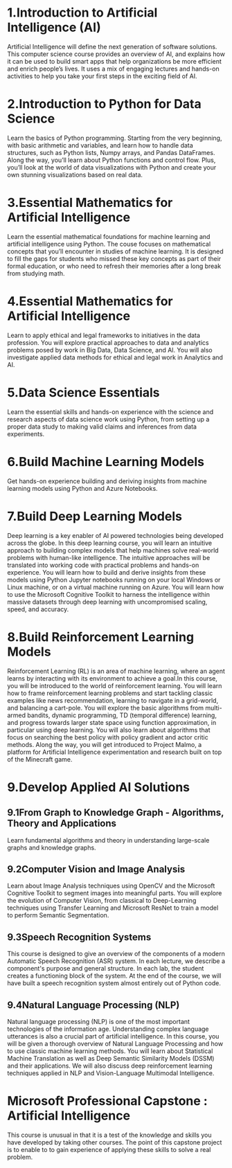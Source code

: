 # 1.Introduction to Artificial Intelligence (AI)
Artificial Intelligence will define the next generation of software solutions. This computer science course provides an overview of AI, and explains how it can be used to build smart apps that help organizations be more efficient and enrich people’s lives. It uses a mix of engaging lectures and hands-on activities to help you take your first steps in the exciting field of AI.

# 2.Introduction to Python for Data Science
Learn the basics of Python programming. Starting from the very beginning, with basic arithmetic and variables, and learn how to handle data structures, such as Python lists, Numpy arrays, and Pandas DataFrames. Along the way, you’ll learn about Python functions and control flow. Plus, you’ll look at the world of data visualizations with Python and create your own stunning visualizations based on real data.

# 3.Essential Mathematics for Artificial Intelligence
Learn the essential mathematical foundations for machine learning and artificial intelligence using Python. The couse focuses on mathematical concepts that you’ll encounter in studies of machine learning. It is designed to fill the gaps for students who missed these key concepts as part of their formal education, or who need to refresh their memories after a long break from studying math.

# 4.Essential Mathematics for Artificial Intelligence
Learn to apply ethical and legal frameworks to initiatives in the data profession. You will explore practical approaches to data and analytics problems posed by work in Big Data, Data Science, and AI. You will also investigate applied data methods for ethical and legal work in Analytics and AI.

# 5.Data Science Essentials
Learn the essential skills and hands-on experience with the science and research aspects of data science work using Python, from setting up a proper data study to making valid claims and inferences from data experiments.

# 6.Build Machine Learning Models
Get hands-on experience building and deriving insights from machine learning models using Python and Azure Notebooks.

# 7.Build Deep Learning Models
Deep learning is a key enabler of AI powered technologies being developed across the globe. In this deep learning course, you will learn an intuitive approach to building complex models that help machines solve real-world problems with human-like intelligence. The intuitive approaches will be translated into working code with practical problems and hands-on experience. You will learn how to build and derive insights from these models using Python Jupyter notebooks running on your local Windows or Linux machine, or on a virtual machine running on Azure. You will learn how to use the Microsoft Cognitive Toolkit to harness the intelligence within massive datasets through deep learning with uncompromised scaling, speed, and accuracy.

# 8.Build Reinforcement Learning Models
Reinforcement Learning (RL) is an area of machine learning, where an agent learns by interacting with its environment to achieve a goal.In this course, you will be introduced to the world of reinforcement learning. You will learn how to frame reinforcement learning problems and start tackling classic examples like news recommendation, learning to navigate in a grid-world, and balancing a cart-pole. You will explore the basic algorithms from multi-armed bandits, dynamic programming, TD (temporal difference) learning, and progress towards larger state space using function approximation, in particular using deep learning. You will also learn about algorithms that focus on searching the best policy with policy gradient and actor critic methods. Along the way, you will get introduced to Project Malmo, a platform for Artificial Intelligence experimentation and research built on top of the Minecraft game.

# 9.Develop Applied AI Solutions
## 9.1From Graph to Knowledge Graph - Algorithms, Theory and Applications
Learn fundamental algorithms and theory in understanding large-scale graphs and knowledge graphs.

## 9.2Computer Vision and Image Analysis
Learn about Image Analysis techniques using OpenCV and the Microsoft Cognitive Toolkit to segment images into meaningful parts. You will explore the evolution of Computer Vision, from classical to Deep-Learning techniques using Transfer Learning and Microsoft ResNet to train a model to perform Semantic Segmentation.

## 9.3Speech Recognition Systems
This course is designed to give an overview of the components of a modern Automatic Speech Recognition (ASR) system. In each lecture, we describe a component's purpose and general structure. In each lab, the student creates a functioning block of the system. At the end of the course, we will have built a speech recognition system almost entirely out of Python code.

## 9.4Natural Language Processing (NLP)
Natural language processing (NLP) is one of the most important technologies of the information age. Understanding complex language utterances is also a crucial part of artificial intelligence. In this course, you will be given a thorough overview of Natural Language Processing and how to use classic machine learning methods. You will learn about Statistical Machine Translation as well as Deep Semantic Similarity Models (DSSM) and their applications. We will also discuss deep reinforcement learning techniques applied in NLP and Vision-Language Multimodal Intelligence.

# Microsoft Professional Capstone : Artificial Intelligence
This course is unusual in that it is a test of the knowledge and skills you have developed by taking other courses. The point of this capstone project is to enable to to gain experience of applying these skills to solve a real problem.

